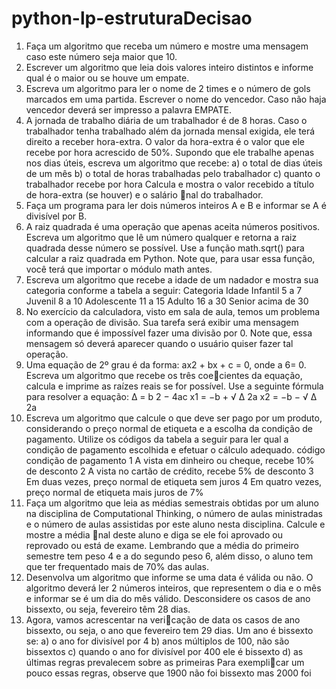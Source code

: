 # python-lp-estruturaDecisao
1. Faça um algoritmo que receba um número e mostre uma mensagem caso este número seja
maior que 10.
2. Escrever um algoritmo que leia dois valores inteiro distintos e informe qual é o maior ou se
houve um empate.
4. Escreva um algoritmo para ler o nome de 2 times e o número de gols marcados em uma
partida. Escrever o nome do vencedor. Caso não haja vencedor deverá ser impresso a
palavra EMPATE.
5. A jornada de trabalho diária de um trabalhador é de 8 horas. Caso o trabalhador tenha
trabalhado além da jornada mensal exigida, ele terá direito a receber hora-extra. O valor
da hora-extra é o valor que ele recebe por hora acrescido de 50%. Supondo que ele trabalhe
apenas nos dias úteis, escreva um algoritmo que recebe:
a) o total de dias úteis de um mês
b) o total de horas trabalhadas pelo trabalhador
c) quanto o trabalhador recebe por hora
Calcula e mostra o valor recebido a título de hora-extra (se houver) e o salário nal do
trabalhador.
6. Faça um programa para ler dois números inteiros A e B e informar se A é divisível por B.
7. A raiz quadrada é uma operação que apenas aceita números positivos. Escreva um algoritmo
que lê um número qualquer e retorna a raiz quadrada desse número se possível. Use a função
math.sqrt(<numero>) para calcular a raiz quadrada em Python. Note que, para usar essa função,
você terá que importar o módulo math antes.
8. Escreva um algoritmo que recebe a idade de um nadador e mostra sua categoria conforme a
tabela a seguir:
Categoria Idade
Infantil 5 a 7
Juvenil 8 a 10
Adolescente 11 a 15
Adulto 16 a 30
Senior acima de 30
9. No exercício da calculadora, visto em sala de aula, temos um problema com a operação
de divisão. Sua tarefa será exibir uma mensagem informando que é impossível fazer uma
divisão por 0. Note que, essa mensagem só deverá aparecer quando o usuário quiser fazer
tal operação.
10. Uma equação de 2º grau é da forma: ax2 + bx + c = 0, onde a 6= 0. Escreva um algoritmo
que recebe os três coecientes da equação, calcula e imprime as raízes reais se for possível.
Use a seguinte fórmula para resolver a equação:
∆ = b
2 − 4ac
x1 =
−b +
√
∆
2a
x2 =
−b −
√
∆
2a
11. Escreva um algoritmo que calcule o que deve ser pago por um produto, considerando o preço
normal de etiqueta e a escolha da condição de pagamento. Utilize os códigos da tabela a
seguir para ler qual a condição de pagamento escolhida e efetuar o cálculo adequado.
código condição de pagamento
1 A vista em dinheiro ou cheque, recebe 10% de desconto
2 A vista no cartão de crédito, recebe 5% de desconto
3 Em duas vezes, preço normal de etiqueta sem juros
4 Em quatro vezes, preço normal de etiqueta mais juros de 7%
12. Faça um algoritmo que leia as médias semestrais obtidas por um aluno na disciplina de
Computational Thinking, o número de aulas ministradas e o número de aulas assistidas por
este aluno nesta disciplina. Calcule e mostre a média nal deste aluno e diga se ele foi
aprovado ou reprovado ou está de exame. Lembrando que a média do primeiro semestre tem
peso 4 e a do segundo peso 6, além disso, o aluno tem que ter frequentado mais de 70% das
aulas.
13. Desenvolva um algoritmo que informe se uma data é válida ou não. O algoritmo deverá ler
2 números inteiros, que representem o dia e o mês e informar se é um dia do mês válido.
Desconsidere os casos de ano bissexto, ou seja, fevereiro têm 28 dias.
14. Agora, vamos acrescentar na vericação de data os casos de ano bissexto, ou seja, o ano que
fevereiro tem 29 dias. Um ano é bissexto se:
a) o ano for divisível por 4
b) anos múltiplos de 100, não são bissextos
c) quando o ano for divisível por 400 ele é bissexto
d) as últimas regras prevalecem sobre as primeiras
Para exemplicar um pouco essas regras, observe que 1900 não foi bissexto mas 2000 foi
